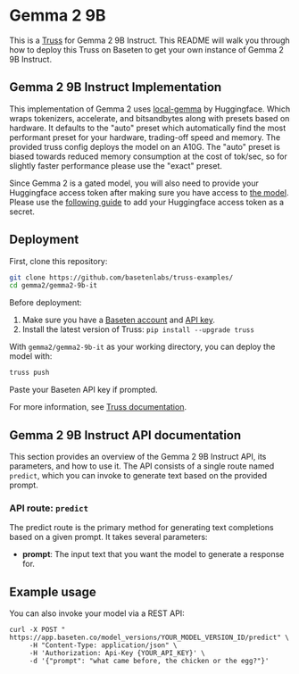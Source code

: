# Gemma 2 9B 

This is a [Truss](https://truss.baseten.co/) for Gemma 2 9B Instruct. This README will walk you through how to deploy this Truss on Baseten to get your own instance of Gemma 2 9B Instruct.

## Gemma 2 9B Instruct Implementation

This implementation of Gemma 2 uses [local-gemma](https://github.com/huggingface/local-gemma) by Huggingface. Which wraps tokenizers, accelerate, and bitsandbytes along with presets based on hardware. It defaults to the "auto" preset which automatically find the most performant preset for your hardware, trading-off speed and memory. The provided truss config deploys the model on an A10G. The "auto" preset is biased towards reduced memory consumption at the cost of tok/sec, so for slightly faster performance please use the "exact" preset. 

Since Gemma 2 is a gated model, you will also need to provide your Huggingface access token after making sure you have access to [the model](https://huggingface.co/google/gemma-2-9b-it). Please use the [following guide](https://docs.baseten.co/deploy/guides/secrets) to add your Huggingface access token as a secret.

## Deployment

First, clone this repository:

```sh
git clone https://github.com/basetenlabs/truss-examples/
cd gemma2/gemma2-9b-it
```

Before deployment:

1. Make sure you have a [Baseten account](https://app.baseten.co/signup) and [API key](https://app.baseten.co/settings/account/api_keys).
2. Install the latest version of Truss: `pip install --upgrade truss`

With `gemma2/gemma2-9b-it` as your working directory, you can deploy the model with:

```sh
truss push
```

Paste your Baseten API key if prompted.

For more information, see [Truss documentation](https://truss.baseten.co).

## Gemma 2 9B Instruct API documentation

This section provides an overview of the Gemma 2 9B Instruct API, its parameters, and how to use it. The API consists of a single route named  `predict`, which you can invoke to generate text based on the provided prompt.

### API route: `predict`

The predict route is the primary method for generating text completions based on a given prompt. It takes several parameters:

- __prompt__: The input text that you want the model to generate a response for.
## Example usage

You can also invoke your model via a REST API:

```
curl -X POST " https://app.baseten.co/model_versions/YOUR_MODEL_VERSION_ID/predict" \
     -H "Content-Type: application/json" \
     -H 'Authorization: Api-Key {YOUR_API_KEY}' \
     -d '{"prompt": "what came before, the chicken or the egg?"}'
```